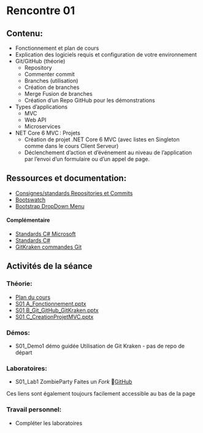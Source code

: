 # Rencontre 01

## Contenu: 
- Fonctionnement et plan de cours 
- Explication des logiciels requis et configuration de votre environnement 
- Git/GitHub (théorie)
  - Repository 
  - Commenter commit 
  - Branches (utilisation) 
  - Création de branches 
  - Merge Fusion de branches 
  - Création d’un Repo GitHub pour les démonstrations 
- Types d’applications
  - MVC 
  - Web API 
  - Microservices
- NET Core 6 MVC : Projets 
  - Création de projet .NET Core 6 MVC  (avec listes en Singleton comme dans le cours Client Serveur) 
  - Déclenchement d’action et d’événement au niveau de l’application par l’envoi d’un formulaire ou d’un appel de page.

## Ressources et documentation: 
- [Consignes/standards Repositories et Commits](https://info.cegepmontpetit.ca/git)
- [Bootswatch](https://bootswatch.com/)
- [Bootstrap DropDown Menu](https://getbootstrap.com/docs/5.0)

#### Complémentaire 
- [Standards C# Microsoft](https://docs.microsoft.com/en-us/dotnet/csharp/programming-guide/inside-a-program/coding-conventions)
- [Standards C#](https://github.com/ktaranov/naming-convention/blob/master/C%23%20Coding%20Standards%20and%20Naming%20Conventions.md)
- [GitKraken commandes Git](https://cegepedouardmontpetit.sharepoint.com/:b:/r/sites/EDU-E23-420BW5EM-06139/Documents%20partages/General/gitkraken-git-basics-cheat-sheet.pdf?csf=1&web=1&e=oaWhM2)
## Activités de la séance

### Théorie:
- [Plan du cours](https://cegepedouardmontpetit-my.sharepoint.com/:b:/r/personal/valerie_turgeon_cegepmontpetit_ca/Documents/420_3W6_SITE/PC_2023A_420-3W6-EM_D%C3%A9partement-informatique.pdf?csf=1&web=1&e=21eeLp)
- [S01 A_Fonctionnement.pptx](https://cegepedouardmontpetit-my.sharepoint.com/:p:/r/personal/valerie_turgeon_cegepmontpetit_ca/Documents/420_3W6_SITE/PowerPoints/S01A_Fonctionnement.pptx?d=w7e0f07d770d643359d22d144958cb8c6&csf=1&web=1&e=wup8XS)
- [S01 B_Git_GitHub_GitKraken.pptx](https://cegepedouardmontpetit-my.sharepoint.com/:p:/r/personal/valerie_turgeon_cegepmontpetit_ca/Documents/420_3W6_SITE/PowerPoints/S01B_Git_GitHub_GitKraken.pptx?d=w74e930702639447db13a5e81fbfa6f5b&csf=1&web=1&e=RBftVP)
- [S01 C_CreationProjetMVC.pptx](https://cegepedouardmontpetit-my.sharepoint.com/:p:/r/personal/valerie_turgeon_cegepmontpetit_ca/Documents/420_3W6_SITE/PowerPoints/S01C_CreationProjetMVC.pptx?d=w162438107bab4dbcbfb6aa105219d786&csf=1&web=1&e=poUsdD)

### Démos:
- S01_Demo1 démo guidée Utilisation de Git Kraken - pas de repo de départ

### Laboratoires:
- S01_Lab1 ZombieParty  Faites un *Fork* 🔗[GitHub](https://github.com/ProgWebTransFC/S01_Lab1.git)


Ces liens sont également toujours facilement accessible au bas de la page



### Travail personnel: 
- Compléter les laboratoires
